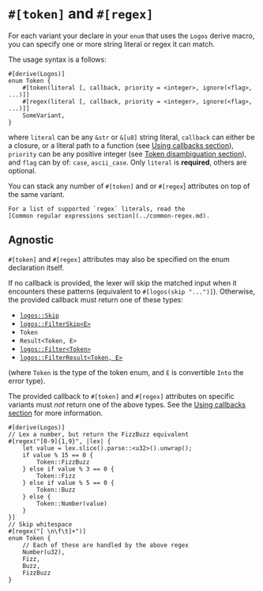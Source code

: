 # `#[token]` and `#[regex]`

For each variant your declare in your `enum` that uses the `Logos` derive macro,
you can specify one or more string literal or regex it can match.

The usage syntax is a follows:

```rust,no_run,no_playground
#[derive(Logos)]
enum Token {
    #[token(literal [, callback, priority = <integer>, ignore(<flag>, ...)]]
    #[regex(literal [, callback, priority = <integer>, ignore(<flag>, ...)]]
    SomeVariant,
}
```

where `literal` can be any `&str` or `&[u8]` string literal,
`callback` can either be a closure, or a literal path to a function
(see [Using callbacks section](../callbacks.md)),
`priority` can be any positive integer
(see [Token disambiguation section](../token-disambiguation.md)),
and `flag` can by of: `case`, `ascii_case`. Only `literal` is **required**,
others are optional.

You can stack any number of `#[token]` and or `#[regex`] attributes on top of
the same variant.

```admonish info
For a list of supported `regex` literals, read the
[Common regular expressions section](../common-regex.md).
```

## Agnostic

`#[token]` and `#[regex]` attributes may also be specified on the enum declaration itself.

If no callback is provided, the lexer will skip the matched input when it encounters these patterns (equivalent to `#[logos(skip "...")]`). Otherwise, the provided callback must return one of these types:

- [`logos::Skip`](https://docs.rs/logos/latest/logos/struct.Skip.html)
- [`logos::FilterSkip<E>`](https://docs.rs/logos/latest/logos/enum.FilterSkip.html)
- `Token`
- `Result<Token, E>`
- [`logos::Filter<Token>`](https://docs.rs/logos/latest/logos/enum.Filter.html)
- [`logos::FilterResult<Token, E>`](https://docs.rs/logos/latest/logos/enum.FilterResult.html)

(where `Token` is the type of the token enum, and `E` is convertible `Into` the error type).

The provided callback to `#[token]` and `#[regex]` attributes on specific variants must *not* return one of the above types. See the [Using callbacks section](../callbacks.md) for more information.

```rust,no_run,no_playground
#[derive(Logos)]
// Lex a number, but return the FizzBuzz equivalent
#[regex("[0-9]{1,9}", |lex| {
    let value = lex.slice().parse::<u32>().unwrap();
    if value % 15 == 0 {
        Token::FizzBuzz
    } else if value % 3 == 0 {
        Token::Fizz
    } else if value % 5 == 0 {
        Token::Buzz
    } else {
        Token::Number(value)
    }
}]
// Skip whitespace
#[regex("[ \n\f\t]+")]
enum Token {
    // Each of these are handled by the above regex
    Number(u32),
    Fizz,
    Buzz,
    FizzBuzz
}
```
